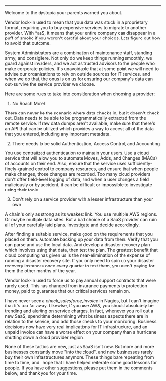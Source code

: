 ----
Welcome to the dystopia your parents warned you about. 



Vendor lock-in used to mean that your data was stuck in a proprietary format, requiring you to buy expensive services to migrate to another provider. With *aaS, it means that your entire company can disappear in a puff of smoke if you weren't careful about your choices. Lets figure out how to avoid that outcome. 



System Administrators are a combination of maintenance staff, standing army, and consigliere. Not only do we keep things running smoothly, we guard against invaders, and we act as trusted advisors to the people who make corporate policies. It's unavoidable that at some point we will need to advise our organizations to rely on outside sources for IT services, and when we do that, the onus is on us for ensuring our company's data can out-survive the service provider we choose. 



Here are some rules to take into consideration when choosing a provider: 



1. No Roach Motel

There can never be the scenario where data checks in, but it doesn't check out. Data needs to be able to be programmatically extracted from the remote service. If raw data dumps aren't available, make sure that there's an API that can be utilized which provides a way to access all of the data that you entered, including any important metadata.



2. There needs to be solid Authentication, Access Control, and Accounting 

You use centralized authentication to maintain your users. Use a cloud service that will allow you to automate Moves, Adds, and Changes (MACs) of accounts on their end. Also, ensure that the service uses sufficiently-finely-grained control to company resources, and ensure that when people make changes, those changes are recorded. Too many cloud providers don't offer field-level logging of data, and when a user changes a field maliciously or by accident, it can be difficult or impossible to investigate using their tools. 



3. Don't rely on a service provider with a lesser infrastructure than your own

A chain's only as strong as its weakest link. You use multiple AWS regions. Or maybe multiple data sites. But a bad choice of a SaaS provider can ruin all of your carefully laid plans. Investigate and decide accordingly. 



After finding a suitable service, make good on the requirements that you placed on them. Automate backing up your data from them. Verify that you can parse and use the local data. And develop a disaster recovery plan which involves using that data, then test the plan. The greatest benefit that cloud computing has given us is the near-elimination of the expense of running a disaster recovery site. If you only need to spin up your disaster recovery instances once every quarter to test them, you aren't paying for them the other months of the year. 



Vendor lock-in used to force us to pay annual support contracts that were rarely used. This has changed from insurance payments to protection money, paid to guarantee that our critical services remain on. 



I have never seen a *check_salesforce_invoice* in Nagios, but I can't imagine that it's too far away. Likewise, if you use AWS, you should absolutely be trending and alerting on service charges. In fact, whenever you roll out a new SaaS, spend time determining what business aspects there are in relation to the service, and add those checks to your monitoring. Business decisions now have very real implications for IT infrastructure, and an unpaid invoice can have a worse effect on your company than a hurricane shutting down a cloud provider region. 



None of these tactics are new, just as SaaS isn't new. But more and more businesses constantly move "into the cloud", and new businesses rarely buy their own infrastructures anymore. These things bare repeating from time to time, and I hope that I have helped reiterate some good lessons for people. If you have other suggestions, please put them in the comments below, and thank you for your time.



